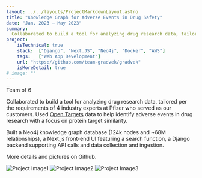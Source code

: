 ```yaml
---
layout: ../../layouts/ProjectMarkdownLayout.astro
title: "Knowledge Graph for Adverse Events in Drug Safety"
date: "Jan. 2023 – May 2023"
summary: 
  Collaborated to build a tool for analyzing drug research data, tailored per the requirements of 4 industry experts at Pfizer who served as our customers. Used Open Targets data to help identify adverse events in drug research with a focus on protein target similarity.
project:
    isTechnical: true
    stack:  ["Django", "Next.JS", "Neo4j", "Docker", "AWS"]
    tags:   ["Web App Development"]
    url: "https://github.com/team-gradvek/gradvek"
    isMoreDetail: true
# image: ""
---
```


Team of 6     	       
<p>Collaborated to build a tool for analyzing drug research data, tailored per the requirements of 4 industry experts at Pfizer who served as our customers. Used <a href="https://www.opentargets.org" target=_blank>Open Targets</a> data to help identify adverse events in drug research with a focus on protein target similarity.</p>

<p>Built a Neo4j knowledge graph database (124k nodes and ~68M relationships), a Next.js front-end UI featuring a search function, a Django backend supporting API calls and data collection and ingestion.</p>

<p>More details and pictures on Github.</p>
<!-- <img src="/images/search1.png" alt="Project Image1" style="width:300px height=450"> -->
<img src="https://www.images.alyssabedard.com/search1.png" alt="Project Image1" >
<img src="https://www.images.alyssabedard.com/result1.png" alt="Project Image2" >
<img src="https://www.images.alyssabedard.com/kg.png" alt="Project Image3" >
